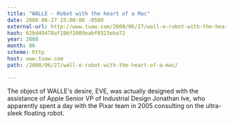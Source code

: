 ```yaml
---
title: "WALLE - Robot with the heart of a Mac"
date: 2008-06-27 15:00:00 -0500
external-url: http://www.tuaw.com/2008/06/27/wall-e-robot-with-the-heart-of-a-mac/
hash: 62bd49478af186f2009eabf0323eba72
year: 2008
month: 06
scheme: http
host: www.tuaw.com
path: /2008/06/27/wall-e-robot-with-the-heart-of-a-mac/

---
```


The object of WALLE's desire, EVE, was actually designed with the assistance of Apple Senior VP of Industrial Design Jonathan Ive, who apparently spent a day with the Pixar team in 2005 consulting on the ultra-sleek floating robot.
